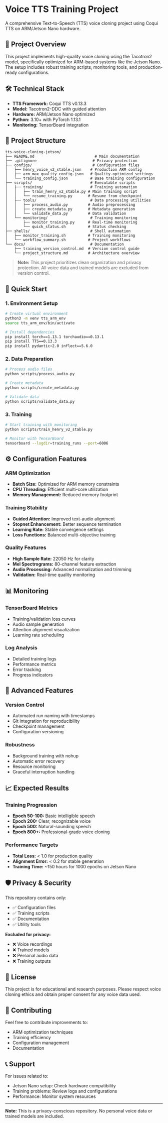 # Voice TTS Training Project

A comprehensive Text-to-Speech (TTS) voice cloning project using Coqui TTS on ARM/Jetson Nano hardware.

## 🎯 Project Overview

This project implements high-quality voice cloning using the Tacotron2 model, specifically optimized for ARM-based systems like the Jetson Nano. The setup includes robust training scripts, monitoring tools, and production-ready configurations.

## 🛠️ Technical Stack

- **TTS Framework:** Coqui TTS v0.13.3
- **Model:** Tacotron2-DDC with guided attention
- **Hardware:** ARM/Jetson Nano optimized
- **Python:** 3.10+ with PyTorch 1.13.1
- **Monitoring:** TensorBoard integration

## 📁 Project Structure

```
tts-voice-cloning-jetson/
├── README.md                           # Main documentation
├── .gitignore                         # Privacy protection
├── configs/                           # Configuration files
│   ├── henry_voice_v2_stable.json    # Production ARM config
│   ├── arm_max_quality_config.json   # Quality-optimized settings
│   └── training_config.json          # Base training configuration
├── scripts/                          # Executable scripts
│   ├── training/                     # Training automation
│   │   ├── train_henry_v2_stable.py # Main training script
│   │   └── resume_training.py       # Resume from checkpoint
│   ├── tools/                        # Data processing utilities
│   │   ├── process_audio.py         # Audio preprocessing
│   │   ├── create_metadata.py       # Metadata generation
│   │   └── validate_data.py         # Data validation
│   └── monitoring/                   # Training monitoring
│       ├── monitor_training.py      # Real-time monitoring
│       └── quick_status.sh          # Status checking
├── shells/                           # Shell automation
│   ├── monitor_training.sh          # Training monitoring
│   └── workflow_summary.sh          # Project workflows
└── docs/                             # Documentation
    ├── training_version_control.md  # Version control guide
    └── project_structure.md         # Architecture overview
```

> **Note:** This project prioritizes clean organization and privacy protection. All voice data and trained models are excluded from version control.

## 🚀 Quick Start

### 1. Environment Setup
```bash
# Create virtual environment
python3 -m venv tts_arm_env
source tts_arm_env/bin/activate

# Install dependencies
pip install torch==1.13.1 torchaudio==0.13.1
pip install TTS==0.13.3
pip install pydantic<2.0 inflect==5.6.0
```

### 2. Data Preparation
```bash
# Process audio files
python scripts/process_audio.py

# Create metadata
python scripts/create_metadata.py

# Validate data
python scripts/validate_data.py
```

### 3. Training
```bash
# Start training with monitoring
python scripts/train_henry_v2_stable.py

# Monitor with TensorBoard
tensorboard --logdir=training_runs --port=6006
```

## ⚙️ Configuration Features

### ARM Optimization
- **Batch Size:** Optimized for ARM memory constraints
- **CPU Threading:** Efficient multi-core utilization
- **Memory Management:** Reduced memory footprint

### Training Stability
- **Guided Attention:** Improved text-audio alignment
- **Stopnet Enhancement:** Better sequence termination
- **Learning Rate:** Stable convergence settings
- **Loss Functions:** Balanced multi-objective training

### Quality Features
- **High Sample Rate:** 22050 Hz for clarity
- **Mel Spectrograms:** 80-channel feature extraction
- **Audio Processing:** Advanced normalization and trimming
- **Validation:** Real-time quality monitoring

## 📊 Monitoring

### TensorBoard Metrics
- Training/validation loss curves
- Audio sample generation
- Attention alignment visualization
- Learning rate scheduling

### Log Analysis
- Detailed training logs
- Performance metrics
- Error tracking
- Progress indicators

## 🔧 Advanced Features

### Version Control
- Automated run naming with timestamps
- Git integration for reproducibility
- Checkpoint management
- Configuration versioning

### Robustness
- Background training with nohup
- Automatic error recovery
- Resource monitoring
- Graceful interruption handling

## 📈 Expected Results

### Training Progression
- **Epoch 50-100:** Basic intelligible speech
- **Epoch 200:** Clear, recognizable voice
- **Epoch 500:** Natural-sounding speech
- **Epoch 800+:** Professional-grade voice cloning

### Performance Targets
- **Total Loss:** < 1.0 for production quality
- **Alignment Error:** < 0.2 for stable generation
- **Training Time:** ~150 hours for 1000 epochs on Jetson Nano

## 🛡️ Privacy & Security

This repository contains only:
- ✅ Configuration files
- ✅ Training scripts
- ✅ Documentation
- ✅ Utility tools

**Excluded for privacy:**
- ❌ Voice recordings
- ❌ Trained models
- ❌ Personal audio data
- ❌ Training outputs

## 📝 License

This project is for educational and research purposes. Please respect voice cloning ethics and obtain proper consent for any voice data used.

## 🤝 Contributing

Feel free to contribute improvements to:
- ARM optimization techniques
- Training efficiency
- Configuration management
- Documentation

## 📞 Support

For issues related to:
- Jetson Nano setup: Check hardware compatibility
- Training problems: Review logs and configurations
- Performance: Monitor system resources

---

**Note:** This is a privacy-conscious repository. No personal voice data or trained models are included.
